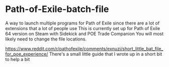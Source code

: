# Path-of-Exile-batch-file
A way to launch multiple programs for Path of Exile since there are a lot of extensions that a lot of people use
This is currently set up for Path of Exile 64 version on Steam with Sidekick and POE Trade Companion
You will most likely need to change the file locations.

https://www.reddit.com/r/pathofexile/comments/exnuzi/short_little_bat_file_for_poe_experience/
There's a small little guide that I wrote up in a short bit to help a bit
